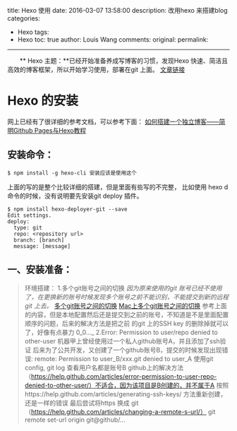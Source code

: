title:  Hexo 使用
date: 2016-03-07 13:58:00
description: 改用hexo 来搭建blog
categories:
- Hexo
tags:
- Hexo
toc: true
author: Louis Wang
comments:
original:
permalink: 
---
　　** Hexo 主题：**已经开始准备养成写博客的习惯，发现Hexo 快速、简洁且高效的博客框架，所以开始学习使用，部署在git 上面。
[文章链接](http://luuman.github.io/2015/12/21/GitHub+Hexo/)   

Hexo 的安装 
========
          
网上已经有了很详细的参考文档，可以参考下面：
[如何搭建一个独立博客——简明Github Pages与Hexo教程](http://www.jianshu.com/p/05289a4bc8b2) 
## 安装命令：
```
$ npm install -g hexo-cli 安装应该是使用这个
```

上面的写的是整个比较详细的搭建，但是里面有些写的不完整，
比如使用 hexo d 命令的时候，没有说明要先安装git deploy 插件。
```
$ npm install hexo-deployer-git --save
Edit settings.
deploy:
  type: git
  repo: <repository url>
  branch: [branch]
  message: [message]
```


## 一、安装准备：
>环境搭建：
1.多个git账号之间的切换
*因为原来使用的git 账号已经不使用了，在更换新的账号时候发现多个账号之前不能识别，不能提交到新的远程git 上去。*
[多个git账号之间的切换](http://memoryboxes.github.io/blog/2014/12/07/duo-ge-gitzhang-hao-zhi-jian-de-qie-huan/) 
[Mac上多个git账号之间的切换](http://blog.lessfun.com/blog/2014/06/11/two-github-account-in-one-client/) 
    参考上面的内容，但是本地配置然后还是提交到之前的账号，不知道是不是里面配置顺序的问题，后来的解决方法是把之前
    的git 上的SSH key 的删除掉就可以了，好像有点暴力 0_0..._
2.Error: Permission to user/repo denied to other-user
    机器甲上曾经使用过一个私人github账号A，并且添加了ssh验证
    后来为了公共开发，又创建了一个github账号B，提交的时候发现出现错误: remote: Permission to user_B/xxx.git denied to user_A
    使用git config, git log 查看用户名都是账号B
    github上的解决方法（https://help.github.com/articles/error-permission-to-user-repo-denied-to-other-user/）不适合，因为该项目是B创建的，并不属于A 
    按照https://help.github.com/articles/generating-ssh-keys/ 方法重新创建，还是一样的错误
    最后尝试将https 换成 git （https://help.github.com/articles/changing-a-remote-s-url/）
    git remote set-url origin git@github/...     


